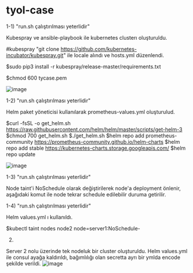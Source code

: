 # tyol-case

1-1) "run.sh çalıştırılması yeterlidir"

Kubespray ve ansible-playbook ile kubernetes clusterı oluşturuldu.

#kubespray "git clone https://github.com/kubernetes-incubator/kubespray.git" ile locale alındı ve hosts.yml düzenlendi.

$sudo pip3 install -r kubespray/release-master/requirements.txt

$chmod 600 tycase.pem


![image](https://user-images.githubusercontent.com/47417469/116604249-89ca5980-a936-11eb-8ea8-5d379145695b.png)



1-2) "run.sh çalıştırılması yeterlidir"

Helm paket yöneticisi kullanılarak prometheus-values.yml oluşturulud.

$curl -fsSL -o get_helm.sh https://raw.githubusercontent.com/helm/helm/master/scripts/get-helm-3
$chmod 700 get_helm.sh
$./get_helm.sh
$helm repo add prometheus-community https://prometheus-community.github.io/helm-charts
$helm repo add stable https://kubernetes-charts.storage.googleapis.com/
$helm repo update

![image](https://user-images.githubusercontent.com/47417469/116604873-63f18480-a937-11eb-9c92-2cedb4fb71c3.png)


1-3) "run.sh çalıştırılması yeterlidir"

Node taint'i NoSchedule olarak değiştirilerek node'a deployment önlenir, aşağıdaki komut ile node tekrar schedule edilebilir duruma getirilir.

1-4) "run.sh çalıştırılması yeterlidir"

Helm values.yml ı kullanıldı.


$kubectl taint nodes node2 node=server1:NoSchedule-


2)
Server 2 nolu üzerinde tek nodeluk bir cluster oluşturuldu. Helm values.yml ile consul ayağa kaldırıldı, bağımlılığı olan secretta ayrı bir ymlda encode şekilde verildi.
![image](https://user-images.githubusercontent.com/47417469/116711958-08c59d80-a9dc-11eb-928a-a67047836aea.png)


